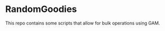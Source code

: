 RandomGoodies
=============

This repo contains some scripts that allow for bulk operations using GAM.
